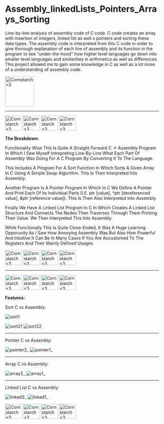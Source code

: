 # Assembly_linkedLists_Pointers_Arrays_Sorting
  Line-by-line analysis of assembly code of C code. C code creates an array with insertion of integers, linked list as well s pointers and sorting these data types. The assembly code is interpreted from this C code in order to give thorough explanation of each line of assembly and its function in the program to see "under-the-hood" how higher level languages go down into smaller level languages and similarities in arithmetics as well as differences. 
  This project allowed me to gain some knowledge in C as well as a lot more of a understanding of assembly code.

<img src="https://github.com/Kingerthanu/assembly_linkedLists_Pointers_Arrays_Sorting/assets/76754592/10a2cb02-a862-434b-8caf-058709faba10" alt="Cornstarch <3" width="95" height="99">

----------------------------------------------
<img src="https://github.com/Kingerthanu/assembly_linkedLists_Pointers_Arrays_Sorting/assets/76754592/6648f150-fd07-4301-ae96-763ef897834a" alt="Cornstarch <3" width="55" height="49"> <img src="https://github.com/Kingerthanu/assembly_linkedLists_Pointers_Arrays_Sorting/assets/76754592/6648f150-fd07-4301-ae96-763ef897834a" alt="Cornstarch <3" width="55" height="49"> <img src="https://github.com/Kingerthanu/assembly_linkedLists_Pointers_Arrays_Sorting/assets/76754592/6648f150-fd07-4301-ae96-763ef897834a" alt="Cornstarch <3" width="55" height="49"> <img src="https://github.com/Kingerthanu/assembly_linkedLists_Pointers_Arrays_Sorting/assets/76754592/6648f150-fd07-4301-ae96-763ef897834a" alt="Cornstarch <3" width="55" height="49">

**The Breakdown:**

  Functionality Wise This Is Quite A Straight Forward C -> Assembly Program In Which I Saw Myself Intrepreting Line-By-Line What Each Part Of Assembly Was Doing For A C Program By Converting It To The Language.

  This Includes A Program For A Sort Function In Which Sorts A Given Array In C Using A Simple Swap Algorithm. This Is Then Interpreted Into Assembly.

  Another Program Is A Pointer Program In Which In C We Define A Pointer And Print Each Of Its Individual Parts (I.E. ptr [value],  *ptr [dereferenced value], &ptr [reference value]). This Is Then Also Interpreted Into Assembly

  Finally We Have A Linked List Program In C In Which Creates A Linked List Structure And Connects The Nodes Then Traverses Through Them Printing Their Value. We Then Interpreted This Into Assembly.

  While Functionally This Is Quite Close-Ended, It Was A Huge Learning Opporunity As I Saw How Annoying Assembly Was But Also How Powerful And Intuitive It Can Be In Many Cases If You Are Accustomed To The Registers And Their Mainly Defined Usages.

<img src="https://github.com/Kingerthanu/assembly_linkedLists_Pointers_Arrays_Sorting/assets/76754592/4abe8958-f400-49c8-ac5b-616e19bf1408" alt="Cornstarch <3" width="55" height="49"> <img src="https://github.com/Kingerthanu/assembly_linkedLists_Pointers_Arrays_Sorting/assets/76754592/4abe8958-f400-49c8-ac5b-616e19bf1408" alt="Cornstarch <3" width="55" height="49"> <img src="https://github.com/Kingerthanu/assembly_linkedLists_Pointers_Arrays_Sorting/assets/76754592/4abe8958-f400-49c8-ac5b-616e19bf1408" alt="Cornstarch <3" width="55" height="49"> <img src="https://github.com/Kingerthanu/assembly_linkedLists_Pointers_Arrays_Sorting/assets/76754592/4abe8958-f400-49c8-ac5b-616e19bf1408" alt="Cornstarch <3" width="55" height="49">

----------------------------------------------

<img src="https://github.com/Kingerthanu/assembly_linkedLists_Pointers_Arrays_Sorting/assets/76754592/481dd21b-7aab-4856-84aa-8ea64299b5b1" alt="Cornstarch <3" width="55" height="49"> <img src="https://github.com/Kingerthanu/assembly_linkedLists_Pointers_Arrays_Sorting/assets/76754592/481dd21b-7aab-4856-84aa-8ea64299b5b1" alt="Cornstarch <3" width="55" height="49"> <img src="https://github.com/Kingerthanu/assembly_linkedLists_Pointers_Arrays_Sorting/assets/76754592/481dd21b-7aab-4856-84aa-8ea64299b5b1" alt="Cornstarch <3" width="55" height="49"> <img src="https://github.com/Kingerthanu/assembly_linkedLists_Pointers_Arrays_Sorting/assets/76754592/481dd21b-7aab-4856-84aa-8ea64299b5b1" alt="Cornstarch <3" width="55" height="49">




**Features:**

Sort C vs Assembly:

![sort1](https://github.com/Kingerthanu/assembly_linkedLists_Pointers_Arrays_Sorting/assets/76754592/3634c2a0-0ec5-41b8-b0cd-2437bf853485)

![sort21](https://github.com/Kingerthanu/assembly_linkedLists_Pointers_Arrays_Sorting/assets/76754592/a9b17a1c-50b8-48c9-a8b7-b0ff179fa1c3)
![sort22](https://github.com/Kingerthanu/assembly_linkedLists_Pointers_Arrays_Sorting/assets/76754592/836ee316-d384-4f6f-ac1b-01ca01528aa3)


----------------------------------------

Pointer C vs Assembly:

![pointer2_](https://github.com/Kingerthanu/assembly_linkedLists_Pointers_Arrays_Sorting/assets/76754592/c5c00be7-8b5d-4bcd-8478-a8bab0a2e73d)
![pointer1_](https://github.com/Kingerthanu/assembly_linkedLists_Pointers_Arrays_Sorting/assets/76754592/be992fc1-50f3-48c1-a7d6-86697bf985c3)

----------------------------------------

Array C vs Assembly:


![array2_](https://github.com/Kingerthanu/assembly_linkedLists_Pointers_Arrays_Sorting/assets/76754592/1374f6a1-8ad5-42c9-b58f-dbcbc1bcae73)
![array1_](https://github.com/Kingerthanu/assembly_linkedLists_Pointers_Arrays_Sorting/assets/76754592/1fbdea1e-78e0-4741-ae4e-d5300a95b020)

----------------------------------------

Linked List C vs Assembly:

![linked2_](https://github.com/Kingerthanu/assembly_linkedLists_Pointers_Arrays_Sorting/assets/76754592/eb57e3d2-aef8-4bdd-b0e6-4176c3bad520)
![linked1_](https://github.com/Kingerthanu/assembly_linkedLists_Pointers_Arrays_Sorting/assets/76754592/e3ecc8d2-8699-4962-bf05-c956225aac24)


<img src="https://github.com/Kingerthanu/assembly_linkedLists_Pointers_Arrays_Sorting/assets/76754592/75b4e262-7519-4e44-bed9-2605ce31c439" alt="Cornstarch <3" width="55" height="49"> <img src="https://github.com/Kingerthanu/assembly_linkedLists_Pointers_Arrays_Sorting/assets/76754592/75b4e262-7519-4e44-bed9-2605ce31c439" alt="Cornstarch <3" width="55" height="49"> <img src="https://github.com/Kingerthanu/assembly_linkedLists_Pointers_Arrays_Sorting/assets/76754592/75b4e262-7519-4e44-bed9-2605ce31c439" alt="Cornstarch <3" width="55" height="49"> <img src="https://github.com/Kingerthanu/assembly_linkedLists_Pointers_Arrays_Sorting/assets/76754592/75b4e262-7519-4e44-bed9-2605ce31c439" alt="Cornstarch <3" width="55" height="49">

